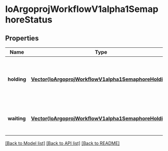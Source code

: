 # IoArgoprojWorkflowV1alpha1SemaphoreStatus


## Properties
Name | Type | Description | Notes
------------ | ------------- | ------------- | -------------
**holding** | [**Vector{IoArgoprojWorkflowV1alpha1SemaphoreHolding}**](IoArgoprojWorkflowV1alpha1SemaphoreHolding.md) | Holding stores the list of resource acquired synchronization lock for workflows. | [optional] [default to nothing]
**waiting** | [**Vector{IoArgoprojWorkflowV1alpha1SemaphoreHolding}**](IoArgoprojWorkflowV1alpha1SemaphoreHolding.md) | Waiting indicates the list of current synchronization lock holders. | [optional] [default to nothing]


[[Back to Model list]](../README.md#models) [[Back to API list]](../README.md#api-endpoints) [[Back to README]](../README.md)


